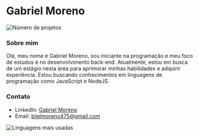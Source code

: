 # Gabriel Moreno

![Número de projetos](https://img.shields.io/badge/Projetos-5-blue?logo=github) 

### Sobre mim

Olá, meu nome é Gabriel Moreno, sou iniciante na programação e meu foco de estudos é no desenvolvimento back-end. Atualmente, estou em busca de um estágio nesta área para aprimorar minhas habilidades e adquirir experiência. Estou buscando conhecimentos em linguagens de programação como JavaScript e NodeJS.

### Contato

- LinkedIn: [Gabriel Moreno](https://www.linkedin.com/in/jos%C3%A9-gabriel-moreno-martins-0156a520b/)
- Email: biielmoreno475@gmail.com

![Linguagens mais usadas](https://github-readme-stats.vercel.app/api/top-langs/?username=Moreno-dot&theme=blue-yellow)


